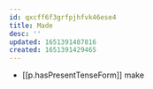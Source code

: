 ```yaml
---
id: qxcff6f3grfpjhfvk46ese4
title: Made
desc: ''
updated: 1651391487816
created: 1651391429465
---
```


- [[p.hasPresentTenseForm]] make